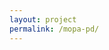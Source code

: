 ```yaml
---
layout: project
permalink: /mopa-pd/
---
```

<html>
  <head>
     <title> Distilling Motion Planner Augmented Policies into Visual Control Policies for Robot Manipulation </title>
  </head>
  <body>
    <script src="/assets/projects/p_mopa_pd/redirect.js">
    <img src="/assets/projects/gridbanner.jpg" width="100%">
    <p> Redirect to https://clvrai.github.io/mopa-pd </p>

    <footer class="site-footer h-card">
      <data class="u-url" href="{{ "/" | relative_url }}"></data>

      <div class="wrapper">

      <div class="footer-col-wrapper">
        Developed by Members of <a href='/'>CLVR</a> | Copyright CLVR {{ site.time | date: '%Y' }} 
      </div>

      </div>
    </footer>
  </body>
</html>
